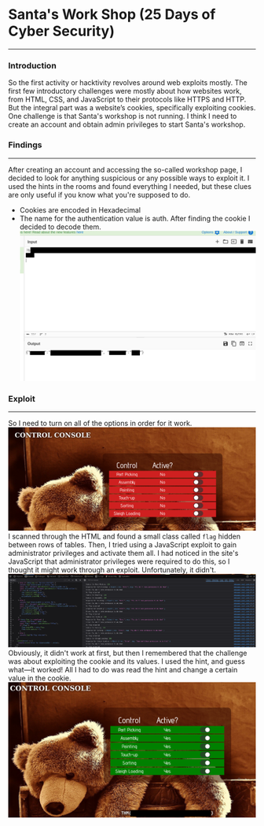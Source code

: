 # Santa's Work Shop (25 Days of Cyber Security)
---
### Introduction
So the first activity or hacktivity revolves around web exploits mostly. The first few introductory challenges were mostly about how websites work, from HTML, CSS, and JavaScript to their protocols like HTTPS and HTTP. But the integral part was a website’s cookies, specifically exploiting cookies.
One challenge is that Santa's workshop is not running. I think I need to create an account and obtain admin privileges to start Santa's workshop.
### Findings
---
After creating an account and accessing the so-called workshop page, I decided to look for anything suspicious or any possible ways to exploit it. I used the hints in the rooms and found everything I needed, but these clues are only useful if you know what you're supposed to do. 
- Cookies are encoded in Hexadecimal 
- The name for the authentication value is auth.
After finding the cookie I decided to decode them.
![Cookies Decoded](Images/CoockiesDecoded.png)
### Exploit
---
So I need to turn on all of the options in order for it work.
![All Functions are turned off ](Images/AllOff.png)
I scanned through the HTML and found a small class called `flag` hidden between rows of tables. Then, I tried using a JavaScript exploit to gain administrator privileges and activate them all. I had noticed in the site's JavaScript that administrator privileges were required to do this, so I thought it might work through an exploit. Unfortunately, it didn't.
![Javascript exploit ](Images/JSexploit.png)
Obviously, it didn't work at first, but then I remembered that the challenge was about exploiting the cookie and its values. I used the hint, and guess what—it worked! All I had to do was read the hint and change a certain value in the cookie.
![All Functions are turned off ](Images/AllOn.png)